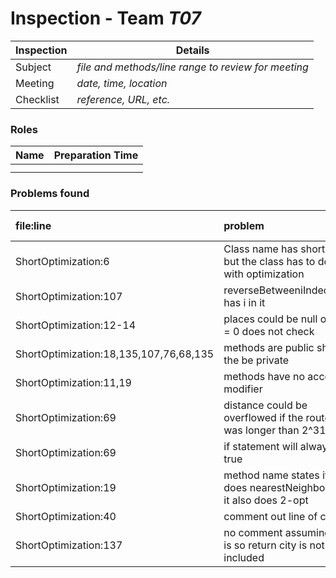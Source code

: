 # Inspection - Team *T07* 
 
| Inspection | Details |
| ----- | ----- |
| Subject | *file and methods/line range to review for meeting* |
| Meeting | *date, time, location* |
| Checklist | *reference, URL, etc.* |

### Roles

| Name | Preparation Time |
| ---- | ---- |
|  |  |
|  |  |

### Problems found

| file:line | problem | hi/med/low | who found | github#  |
| :--- | :--- | :--- | :--- | :--- |
| ShortOptimization:6 | Class name has short in it but the class has to do with optimization | low | David |  | 
| ShortOptimization:107 | reverseBetweeniIndecency has i in it| low | David | |
| ShortOptimization:12-14  | places could be null or size = 0 does not check | low | David | |
| ShortOptimization:18,135,107,76,68,135 | methods are public should the be private | low | David | |
| ShortOptimization:11,19 | methods have no access modifier | low | David||
| ShortOptimization:69 | distance could be overflowed if the route was longer than 2^31-1 | low | David | |
| ShortOptimization:69 | if statement will always be true | low | David | |
| ShortOptimization:19 | method name states it does nearestNeighbor but it also does 2-opt | low | David | |
| ShortOptimization:40 | comment out line of code | low | David | |
| ShortOptimization:137 | no comment assuming this is so return city is not included | low | David | |
 
